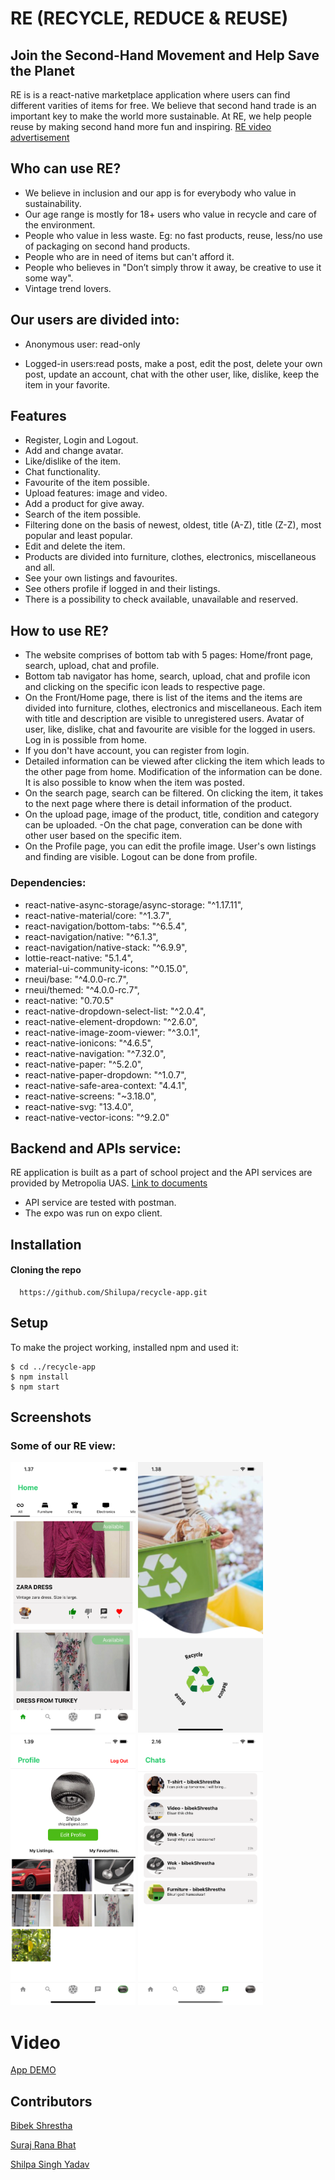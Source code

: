 # RE (RECYCLE, REDUCE & REUSE)
## Join the Second-Hand Movement and Help Save the Planet

RE is  is a react-native marketplace application where users can find different varities of items for free. We believe that second hand trade is an important key to make the world more sustainable. At RE, we help people reuse by making second hand more fun and inspiring. [RE video advertisement](https://users.metropolia.fi/~surajr/Web_Based_Mobile_Application/Media/VideoEditing/)

## Who can use RE?
- We believe in inclusion and our app is for everybody who value in sustainability.
- Our age range is mostly for 18+ users who value in recycle and care of the environment.
- People who value in less waste. Eg: no fast products, reuse, less/no use of  packaging on second hand products.
- People who are in need of items but can't afford it.
- People who believes in "Don’t simply throw it away, be creative to use it some way".
- Vintage trend lovers.

## Our users are divided into:
- Anonymous user: read-only

- Logged-in users:read posts, make a post, edit the post, delete your own post, update an account, chat with the other user, like, dislike, keep the item in your favorite.


## Features
- Register, Login and Logout.
- Add and change avatar.
- Like/dislike of the item.
- Chat functionality.
- Favourite of the item possible.
- Upload features: image and video.
- Add a product for give away.
- Search of the item possible.
- Filtering done on the basis of newest, oldest, title (A-Z), title (Z-Z), most popular and least popular.
- Edit and delete the item.
- Products are divided into furniture, clothes, electronics, miscellaneous and all.
- See your own listings and favourites.
- See others profile if logged in and their listings.
- There is a possibility to check available, unavailable and reserved.

## How to use RE?
- The website comprises of bottom tab with 5 pages: Home/front page, search, upload, chat and profile.
- Bottom tab navigator has home, search, upload, chat and profile icon and clicking on the specific icon leads to respective page.
- On the Front/Home page, there is list of the items and the items are divided into furniture, clothes, electronics and miscellaneous. Each item with title and description are visible to unregistered users. Avatar of user, like, dislike, chat and favourite are visible for the logged in users. Log in is possible from home.
- If you don't have account, you can register from login.
- Detailed information can be viewed after clicking the item which leads to the other page from home. Modification of the information can be done. It is also possible to know when the item was posted.
- On the search page, search can be filtered. On clicking the item, it takes to the next page where there is detail information of the product.
- On the upload page, image of the product, title, condition and category can be uploaded.
-On the chat page, converation can be done with other user based on the specific item.
- On the Profile page, you can edit the profile image. User's own listings and finding are visible. Logout can be done from profile.

### Dependencies:
- react-native-async-storage/async-storage: "^1.17.11",
- react-native-material/core: "^1.3.7",
- react-navigation/bottom-tabs: "^6.5.4",
- react-navigation/native: "^6.1.3",
- react-navigation/native-stack: "^6.9.9",
- lottie-react-native: "5.1.4",
- material-ui-community-icons: "^0.15.0",
- rneui/base: "^4.0.0-rc.7",
- rneui/themed: "^4.0.0-rc.7",
- react-native: "0.70.5"
- react-native-dropdown-select-list: "^2.0.4",
- react-native-element-dropdown: "^2.6.0",
- react-native-image-zoom-viewer: "^3.0.1",
- react-native-ionicons: "^4.6.5",
- react-native-navigation: "^7.32.0",
- react-native-paper: "^5.2.0",
- react-native-paper-dropdown: "^1.0.7",
- react-native-safe-area-context: "4.4.1",
- react-native-screens: "~3.18.0",
- react-native-svg: "13.4.0",
- react-native-vector-icons: "^9.2.0"

## Backend and APIs service:
RE application is built as a part of school project and the API services are provided by Metropolia UAS. [Link to documents](https://media.mw.metropolia.fi/wbma/docs/)

- API service are tested with postman.
- The expo was run on expo client.

## Installation

#### Cloning the repo

```http
  https://github.com/Shilupa/recycle-app.git
```

## Setup
To make the project working, installed npm and used it:

```
$ cd ../recycle-app
$ npm install
$ npm start
```

## Screenshots
### Some of our RE view:
<img src="/assets/home.png" width="200"> <img src="/assets/coverpage.png" width="200"> <img src="/assets/profile.png" width="200">
<img src="/assets/chat.png" width="200">

# Video 
[App DEMO](https://users.metropolia.fi/~bibeks/2ndyear-3rdperiod/recyle-app/appDemo.html)

## Contributors
[Bibek Shrestha](https://github.com/bekstha)

[Suraj Rana Bhat](https://github.com/SurajKRB)

[Shilpa Singh Yadav](https://github.com/Shilupa)
